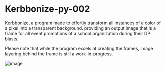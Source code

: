 # Kerbbonize-py-002

Kerbbonize, a program made to effortly transform all instances of a color of a pixel into a transparent background. providing an output image that is a frame for all event promotions of a school organization during their DP blasts. 

Please note that while the program excels at creating the frames, image layering behind the frame is still a work-in-progress. 

![image](https://github.com/kerbs001/Kerbbonize-py-002/assets/155122597/a69e24e5-071a-4ade-bbd6-00751628c4e8)
